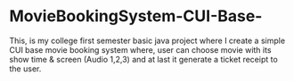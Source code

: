 # MovieBookingSystem-CUI-Base-
This, is my college first semester basic java project where I create a simple CUI base movie booking system where, user can choose movie with its show time & screen (Audio 1,2,3) and at last it generate a ticket receipt to the user.

